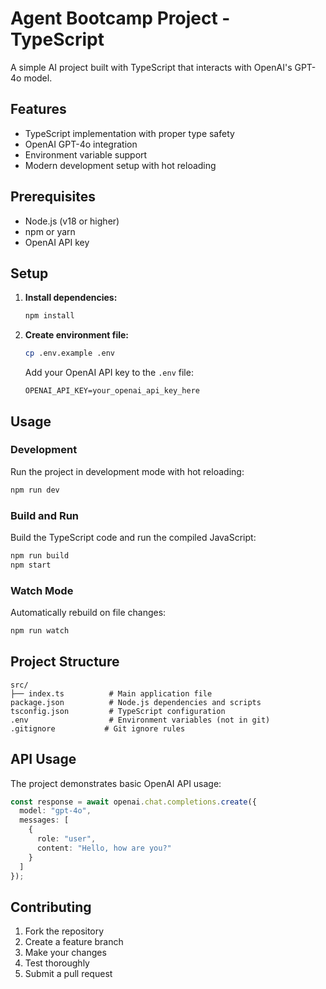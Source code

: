 # Agent Bootcamp Project - TypeScript

A simple AI project built with TypeScript that interacts with OpenAI's GPT-4o model.

## Features

- TypeScript implementation with proper type safety
- OpenAI GPT-4o integration
- Environment variable support
- Modern development setup with hot reloading

## Prerequisites

- Node.js (v18 or higher)
- npm or yarn
- OpenAI API key

## Setup

1. **Install dependencies:**
   ```bash
   npm install
   ```

2. **Create environment file:**
   ```bash
   cp .env.example .env
   ```
   
   Add your OpenAI API key to the `.env` file:
   ```
   OPENAI_API_KEY=your_openai_api_key_here
   ```

## Usage

### Development
Run the project in development mode with hot reloading:
```bash
npm run dev
```

### Build and Run
Build the TypeScript code and run the compiled JavaScript:
```bash
npm run build
npm start
```

### Watch Mode
Automatically rebuild on file changes:
```bash
npm run watch
```

## Project Structure

```
src/
├── index.ts          # Main application file
package.json          # Node.js dependencies and scripts
tsconfig.json         # TypeScript configuration
.env                  # Environment variables (not in git)
.gitignore           # Git ignore rules
```

## API Usage

The project demonstrates basic OpenAI API usage:

```typescript
const response = await openai.chat.completions.create({
  model: "gpt-4o",
  messages: [
    {
      role: "user",
      content: "Hello, how are you?"
    }
  ]
});
```

## Contributing

1. Fork the repository
2. Create a feature branch
3. Make your changes
4. Test thoroughly
5. Submit a pull request
